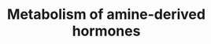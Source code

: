 ---
annotations:
- type: Pathway Ontology
  value: amino acid metabolic pathway
authors:
- ReactomeTeam
- Mkutmon
- Egonw
description: Catecholamines and thyroxine are synthesized from tyrosine, and serotonin
  and melatonin from tryptophan.  View original pathway at [http://www.reactome.org/PathwayBrowser/#DIAGRAM=209776
  Reactome].
last-edited: 2021-01-25
organisms:
- Homo sapiens
redirect_from:
- /index.php/Pathway:WP3548
- /instance/WP3548
schema-jsonld:
- '@context': https://schema.org/
  '@id': https://wikipathways.github.io/pathways/WP3548.html
  '@type': Dataset
  creator:
    '@type': Organization
    name: WikiPathways
  description: Catecholamines and thyroxine are synthesized from tyrosine, and serotonin
    and melatonin from tryptophan.  View original pathway at [http://www.reactome.org/PathwayBrowser/#DIAGRAM=209776
    Reactome].
  keywords:
  - 'CGA '
  - Ac-CoA
  - AdoHcy
  - DBH tetramer
  - HI
  - I-
  - 'PQQ '
  - NAd
  - 5HT
  - L-Ala
  - DEHAL1:FMN
  - AdoMet
  - TPH:Fe++
  - 'PXLP-DDC '
  - DDC dimer
  - CoA-SH
  - T4
  - 'TPH1 '
  - SLC5A5
  - ASMT
  - 4aOH-BH4
  - BH4
  - 'IYD '
  - H2O2
  - 'DBH(40-617) '
  - ADR
  - 'FMN '
  - AscH-
  - Thyrotropin
  - L-Trp
  - CO2
  - L-Dopa
  - 'Fe2+ '
  - O2
  - DA
  - TPO
  - NADPH
  - 'DIO2 '
  - DeHA
  - DIO dimer
  - MIT
  - 'TH '
  - DIO3
  - H+
  - 5HTP
  - T3
  - DIT
  - 'DUOX2 '
  - 'Cu2+ '
  - I2
  - Ac5HT
  - MLT
  - 'TSHB '
  - AANAT
  - NADP+
  - DUOX1,2
  - H2O
  - PNMT
  - Na+
  - 'DUOX1 '
  - TH:Fe2+
  - 'DIO1 '
  - L-Tyr
  - 'TPH2 '
  license: CC0
  name: Metabolism of amine-derived hormones
seo: CreativeWork
title: Metabolism of amine-derived hormones
wpid: WP3548
---